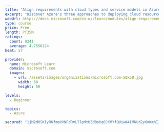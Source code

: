 ```yaml
---
title: "Align requirements with cloud types and service models in Azure"
excerpt: "Discover Azure's three approaches to deploying cloud resources -- public, private, and hybrid -- and learn the difference each makes in your Azure services."
webUrl: https://docs.microsoft.com/en-us/learn/modules/align-requirements-in-azure/
type: course
price: Free
length: PT35M
ratings:
  count: 8241
  average: 4.7556124
heat: 57

provider:
  name: Microsoft Learn
  domain: microsoft.com
  images:
    - url: /assets/images/organizations/microsoft.com-50x50.jpg
      width: 50
      height: 50

levels:
  - Beginner

topics:
  - Azure

secured: "1jM2d0SKIyRKfmpVVNFdRmLllpMtUZd8yHq0JKMYfQUiwW4IMNUd2y6nKmhIJq04hDQCJrj3odJfxXOKnP5J9OOifipOOk2Lra0iwxA0TtL5+djjgsNcHU3slRjkfWgUNbyAX1BSVwAFvWSUqUA7RwKz5bSnIqK1xLAEuFhiSQM8+tjNr/PAjYw9v15tAM/EmTB7NZzMj7bpKZmPiFSRK9A5Tvd1py/30PNFfOIzUB05VCKGb9o3YQl14nspC8u6xwVwmsxoEo7b0NE3MRa2syvXBFCVpQMQIOOTbDMJRAiZnIJWp1APRx3iwL+YbMjsDyFP666i+sHmX55GhQ+I0iObMSdOQ52ywbJz632b1GPOMPPHWGNTYQJbaaN4CGYTu+d7tmygvTbC5tb9qOEFZyRLg2YcEaGfyKu9AQa6xVA=;YgN++D4zC2tYSOIuY6H1Mg=="
---
```



